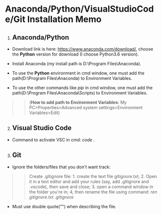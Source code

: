 # Anaconda/Python/VisualStudioCode/Git Installation Memo #

1.  ## Anaconda/Python ##

* Download link is here: https://www.anaconda.com/download/, choose the **Python** version for download (I choose Python3.6 version).

* Install Anaconda (my install path is D:\Program Files\Anaconda).

* To use the **Python** environment in cmd window, one must add the path(D:\Program Files\Anaconda) to Environment Variables.

* To use the other commands like _pip_ in cmd window, one must add the path(D:\Program Files\Anaconda\Scripts) to Environment Variables.

>>(**How to add path to Environment Variables:** My PC>Properties>Advanced system settings>Environment Variables>Edit)

2. ## Visual Studio Code ##

* Command to activate VSC in cmd: _code ._



3. ## Git ##

* Ignore the folders/files that you don't want track:
>> Create .gitignore file: 1. create the text file gitignore.txt; 2. Open it in a text editor and add your rules (say, add .gitignore and .vscode), then save and close; 3. open a command window in the folder you're in; 4, then rename the file using command: _ren gitignore.txt .gitignore_

* Must use double quote("") when describing the file.